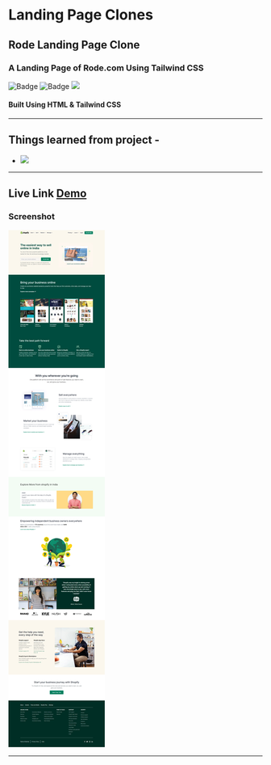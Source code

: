 # Landing Page Clones

## Rode Landing Page Clone

### A Landing Page of Rode.com Using Tailwind CSS

![Badge](https://img.shields.io/badge/Manas--Ranjan--Murmu-Rode--Clone-blue) ![Badge](https://img.shields.io/badge/LCO-Full%20Stack%20Javascript%20Bootcamp-orange) ![](https://img.shields.io/badge/HTML-TailWind--CSS-green)

#### Built Using HTML & Tailwind CSS

---

## Things learned from project -

- ![](https://img.shields.io/badge/TailWind-CSS-red)

---

## Live Link [Demo](https://manas-ranjan-murmu-rode-clone.netlify.app/)

### Screenshot

![screeshot](./screenshot.png)

---
